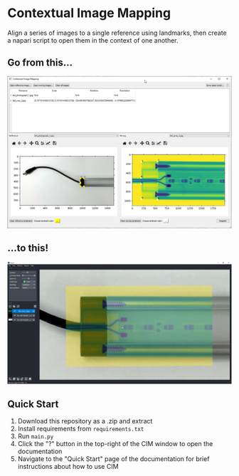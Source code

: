 # Contextual Image Mapping
 Align a series of images to a single reference using landmarks, then create a
 napari script to open them in the context of one another.

## Go from this...

![The CIM main window.](docs/screenshots/completed_cim_project.png)

## ...to this!

![Aligned images in napari.](docs/screenshots/overlay_in_napari.png)

## Quick Start
1. Download this repository as a .zip and extract
2. Install requirements from `requirements.txt`
3. Run `main.py`
4. Click the "?" button in the top-right of the CIM window to open the documentation
5. Navigate to the "Quick Start" page of the documentation for brief instructions
   about how to use CIM